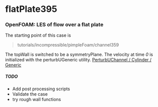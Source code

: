# flatPlate395
### OpenFOAM: LES of flow over a flat plate

The starting point of this case is 
> tutorials/incompressible/pimpleFoam/channel359

The topWall is switched to be a symmetryPlane. The velocity at time _0_ is initialized with the perturbUGeneric utility.
[PerturbUChannel / Cylinder / Generic](https://github.com/wyldckat/perturbU)

##### TODO
* Add post processing scripts
* Validate the case
* try rough wall functions

